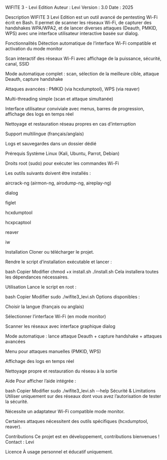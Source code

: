 WIFITE 3 - Levi Edition
Auteur : Levi
Version : 3.0
Date : 2025

Description
WIFITE 3 Levi Edition est un outil avancé de pentesting Wi-Fi écrit en Bash.
Il permet de scanner les réseaux Wi-Fi, de capturer des handshakes WPA/WPA2, et de lancer diverses attaques (Deauth, PMKID, WPS) avec une interface utilisateur interactive basée sur dialog.

Fonctionnalités
Détection automatique de l’interface Wi-Fi compatible et activation du mode monitor

Scan interactif des réseaux Wi-Fi avec affichage de la puissance, sécurité, canal, SSID

Mode automatique complet : scan, sélection de la meilleure cible, attaque Deauth, capture handshake

Attaques avancées : PMKID (via hcxdumptool), WPS (via reaver)

Multi-threading simple (scan et attaque simultanée)

Interface utilisateur conviviale avec menus, barres de progression, affichage des logs en temps réel

Nettoyage et restauration réseau propres en cas d’interruption

Support multilingue (français/anglais)

Logs et sauvegardes dans un dossier dédié

Prérequis
Système Linux (Kali, Ubuntu, Parrot, Debian)

Droits root (sudo) pour exécuter les commandes Wi-Fi

Les outils suivants doivent être installés :

aircrack-ng (airmon-ng, airodump-ng, aireplay-ng)

dialog

figlet

hcxdumptool

hcxpcaptool

reaver

iw

Installation
Cloner ou télécharger le projet.

Rendre le script d’installation exécutable et lancer :

bash
Copier
Modifier
chmod +x install.sh
./install.sh
Cela installera toutes les dépendances nécessaires.

Utilisation
Lance le script en root :

bash
Copier
Modifier
sudo ./wifite3_levi.sh
Options disponibles :

Choisir la langue (français ou anglais)

Sélectionner l’interface Wi-Fi (en mode monitor)

Scanner les réseaux avec interface graphique dialog

Mode automatique : lance attaque Deauth + capture handshake + attaques avancées

Menu pour attaques manuelles (PMKID, WPS)

Affichage des logs en temps réel

Nettoyage propre et restauration du réseau à la sortie

Aide
Pour afficher l’aide intégrée :

bash
Copier
Modifier
sudo ./wifite3_levi.sh --help
Sécurité & Limitations
Utiliser uniquement sur des réseaux dont vous avez l’autorisation de tester la sécurité.

Nécessite un adaptateur Wi-Fi compatible mode monitor.

Certaines attaques nécessitent des outils spécifiques (hcxdumptool, reaver).

Contributions
Ce projet est en développement, contributions bienvenues !
Contact : Levi

Licence
À usage personnel et éducatif uniquement.